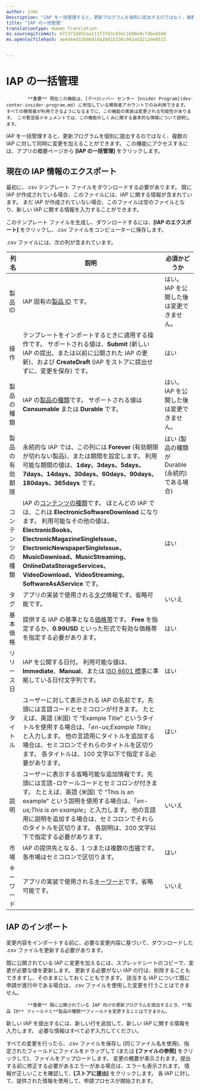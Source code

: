 ```yaml
---
author: jnHs
Description: "IAP を一括管理すると、更新プログラムを個別に提出するのではなく、複数の IAP に対して同時に変更を加えることができます。"
title: "IAP の一括管理"
translationtype: Human Translation
ms.sourcegitcommit: 475371dd55aa111f3743c03dc1600e8cfdbeb5b0
ms.openlocfilehash: ae4d4ed33b9bd10a2b01b336c942ad3212de6533


---
```


# IAP の一括管理

> 
            **重要** 現在この機能は、[デベロッパー センター Insider Program](dev-center-insider-program.md) に参加している開発者アカウントでのみ利用できます。 すべての開発者が利用できるようになるまでに、この機能の実装は変更される可能性があります。 この暫定版ドキュメントでは、この機能のしくみに関する基本的な情報について説明します。

IAP を一括管理すると、更新プログラムを個別に提出するのではなく、複数の IAP に対して同時に変更を加えることができます。 この機能にアクセスするには、アプリの概要ページから **[IAP の一括管理]** をクリックします。

## 現在の IAP 情報のエクスポート

最初に、.csv テンプレート ファイルをダウンロードする必要があります。 既に IAP が作成されている場合、このファイルには、IAP に関する情報が含まれています。 まだ IAP が作成されていない場合、このファイルは空のファイルとなり、新しい IAP に関する情報を入力することができます。 

このテンプレート ファイルを生成し、ダウンロードするには、**[IAP のエクスポート]** をクリックし、.csv ファイルをコンピューターに保存します。

.csv ファイルには、次の列が含まれています。 

| 列名               | 説明                            | 必須かどうか      |
|---------------------------|----------------------------------|----------------------|
| 製品 ID    |  IAP 固有の[製品 ID](set-your-iap-product-id.md#product-id) です。  | はい。 IAP を公開した後は変更できません。 |
| 操作 |テンプレートをインポートするときに適用する操作です。 サポートされる値は、**Submit** (新しい IAP の提出、または以前に公開された IAP の更新)、および **CreateDraft** (IAP をストアに提出せずに、変更を保存) です。 |    はい |
| 製品の種類  | IAP の[製品の種類](set-your-iap-product-id.md#product-type)です。 サポートされる値は **Consumable** または **Durable** です。 | はい。 IAP を公開した後は変更できません。 |
| 製品の有効期限  | 永続的な IAP では、この列には **Forever** (有効期限が切れない製品)、または期間を設定します。 利用可能な期間の値は、**1day、3days、5days、7days、14days、30days、60days、90days、180days、365days** です。   | はい (製品の種類が Durable (永続的) である場合) |
| コンテンツの種類  | IAP の[コンテンツの種類](enter-iap-properties.md#content-type)です。 ほとんどの IAP では、これは **ElectronicSoftwareDownload** になります。 利用可能なその他の値は、**ElectronicBooks、ElectronicMagazineSingleIssue、ElectronicNewspaperSingleIssue、MusicDownload、MusicStreaming、OnlineDataStorageServices、VideoDownload、VideoStreaming、SoftwareAsAService** です。 | はい |
| タグ   | アプリの実装で使用される[タグ](enter-iap-properties.md#tag)情報です。省略可能です。 | いいえ |
| 基本価格    | 提供する IAP の基準となる[価格帯](set-iap-pricing-and-availability.md#base-price)です。 **Free** を指定するか、**0.99USD** といった形式で有効な価格帯を指定する必要があります。 |   はい |
| リリース日  | IAP を公開する日付。 利用可能な値は、**Immediate**、**Manual**、または [ISO 8601 標準](http://go.microsoft.com/fwlink/p/?LinkId=817237)に準拠している日付文字列です。 | はい |
| タイトル    | ユーザーに対して表示される IAP の名前です。先頭には言語コードとセミコロンが付きます。 たとえば、英語 (米国) で “Example Title” というタイトルを使用する場合は、「*en-us;Example Title*」と入力します。 他の言語用にタイトルを追加する場合は、セミコロンでそれらのタイトルを区切ります。 各タイトルは、100 文字以下で指定する必要があります。     | はい |
|説明   | ユーザーに表示する省略可能な追加情報です。先頭には言語-ロケールコードとセミコロンが付きます。 たとえば、英語 (米国) で “This is an example” という説明を使用する場合は、「*en-us;This is an example*」と入力します。 他の言語用に説明を追加する場合は、セミコロンでそれらのタイトルを区切ります。 各説明は、200 文字以下で指定する必要があります。    | いいえ |
| 市場 | IAP の提供先となる、1 つまたは複数の[市場](define-pricing-and-market-selection.md#windows-store-consumer-markets)です。 各市場はセミコロンで区切ります。 | はい |
|キーワード | アプリの実装で使用される[キーワード](enter-iap-properties.md#keywords)です。省略可能です。 | いいえ |

## IAP のインポート

変更内容をインポートする前に、必要な変更内容に基づいて、ダウンロードした .csv ファイルを更新する必要があります。

既に公開されている IAP に変更を加えるには、スプレッドシートのコピーで、変更が必要な値を更新します。 更新する必要がない IAP の行は、削除することもできますし、そのままにしておくこともできます。 該当する IAP について既に申請が進行中である場合は、.csv ファイルを使用した変更を行うことはできません。

> 
            **重要** 既に公開されている IAP 向けの更新プログラムを提出するとき、**製品 ID** フィールドと**製品の種類**フィールドを変更することはできません。

新しい IAP を提出するには、新しい行を追加して、新しい IAP に関する情報を入力します。 必要な情報はすべて必ず入力してください。 

すべての変更を行ったら、.csv ファイルを保存し (同じファイル名を使用)、指定されたフィールドにファイルをドラッグして (または **[ファイルの参照]** をクリックして)、ファイルをアップロードします。 変更の概要が表示されます。提出する前に修正する必要があるエラーがある場合は、エラーも表示されます。 情報が正しいことを確認して、**[ストアに提出]** をクリックします。 各 IAP に対して、提供された情報を使用して、申請プロセスが開始されます。




<!--HONumber=Jul16_HO1-->


